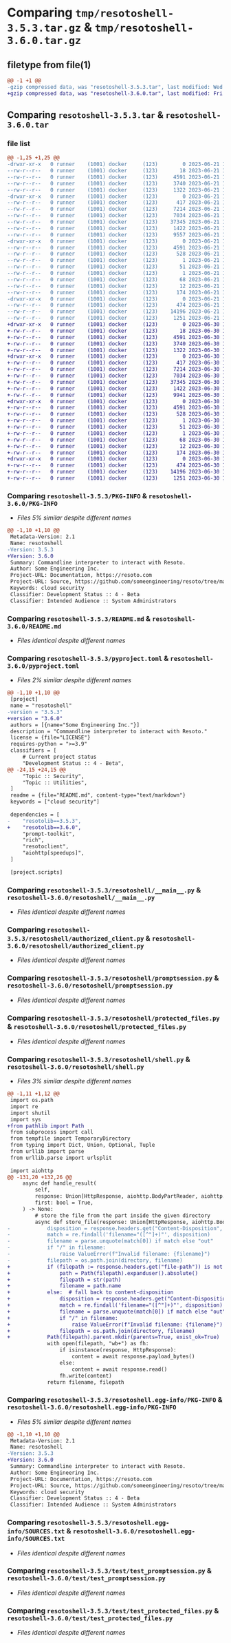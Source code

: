 # Comparing `tmp/resotoshell-3.5.3.tar.gz` & `tmp/resotoshell-3.6.0.tar.gz`

## filetype from file(1)

```diff
@@ -1 +1 @@
-gzip compressed data, was "resotoshell-3.5.3.tar", last modified: Wed Jun 21 14:21:48 2023, max compression
+gzip compressed data, was "resotoshell-3.6.0.tar", last modified: Fri Jun 30 19:29:51 2023, max compression
```

## Comparing `resotoshell-3.5.3.tar` & `resotoshell-3.6.0.tar`

### file list

```diff
@@ -1,25 +1,25 @@
-drwxr-xr-x   0 runner    (1001) docker     (123)        0 2023-06-21 14:21:48.309282 resotoshell-3.5.3/
--rw-r--r--   0 runner    (1001) docker     (123)       18 2023-06-21 14:17:48.000000 resotoshell-3.5.3/MANIFEST.in
--rw-r--r--   0 runner    (1001) docker     (123)     4591 2023-06-21 14:21:48.309282 resotoshell-3.5.3/PKG-INFO
--rw-r--r--   0 runner    (1001) docker     (123)     3740 2023-06-21 14:17:48.000000 resotoshell-3.5.3/README.md
--rw-r--r--   0 runner    (1001) docker     (123)     1322 2023-06-21 14:17:48.000000 resotoshell-3.5.3/pyproject.toml
-drwxr-xr-x   0 runner    (1001) docker     (123)        0 2023-06-21 14:21:48.305282 resotoshell-3.5.3/resotoshell/
--rw-r--r--   0 runner    (1001) docker     (123)      417 2023-06-21 14:17:48.000000 resotoshell-3.5.3/resotoshell/__init__.py
--rw-r--r--   0 runner    (1001) docker     (123)     7214 2023-06-21 14:17:48.000000 resotoshell-3.5.3/resotoshell/__main__.py
--rw-r--r--   0 runner    (1001) docker     (123)     7034 2023-06-21 14:17:48.000000 resotoshell-3.5.3/resotoshell/authorized_client.py
--rw-r--r--   0 runner    (1001) docker     (123)    37345 2023-06-21 14:17:48.000000 resotoshell-3.5.3/resotoshell/promptsession.py
--rw-r--r--   0 runner    (1001) docker     (123)     1422 2023-06-21 14:17:48.000000 resotoshell-3.5.3/resotoshell/protected_files.py
--rw-r--r--   0 runner    (1001) docker     (123)     9557 2023-06-21 14:17:48.000000 resotoshell-3.5.3/resotoshell/shell.py
-drwxr-xr-x   0 runner    (1001) docker     (123)        0 2023-06-21 14:21:48.309282 resotoshell-3.5.3/resotoshell.egg-info/
--rw-r--r--   0 runner    (1001) docker     (123)     4591 2023-06-21 14:21:48.000000 resotoshell-3.5.3/resotoshell.egg-info/PKG-INFO
--rw-r--r--   0 runner    (1001) docker     (123)      528 2023-06-21 14:21:48.000000 resotoshell-3.5.3/resotoshell.egg-info/SOURCES.txt
--rw-r--r--   0 runner    (1001) docker     (123)        1 2023-06-21 14:21:48.000000 resotoshell-3.5.3/resotoshell.egg-info/dependency_links.txt
--rw-r--r--   0 runner    (1001) docker     (123)       51 2023-06-21 14:21:48.000000 resotoshell-3.5.3/resotoshell.egg-info/entry_points.txt
--rw-r--r--   0 runner    (1001) docker     (123)        1 2023-06-21 14:19:00.000000 resotoshell-3.5.3/resotoshell.egg-info/not-zip-safe
--rw-r--r--   0 runner    (1001) docker     (123)       68 2023-06-21 14:21:48.000000 resotoshell-3.5.3/resotoshell.egg-info/requires.txt
--rw-r--r--   0 runner    (1001) docker     (123)       12 2023-06-21 14:21:48.000000 resotoshell-3.5.3/resotoshell.egg-info/top_level.txt
--rw-r--r--   0 runner    (1001) docker     (123)      174 2023-06-21 14:21:48.309282 resotoshell-3.5.3/setup.cfg
-drwxr-xr-x   0 runner    (1001) docker     (123)        0 2023-06-21 14:21:48.309282 resotoshell-3.5.3/test/
--rw-r--r--   0 runner    (1001) docker     (123)      474 2023-06-21 14:17:48.000000 resotoshell-3.5.3/test/test_auth.py
--rw-r--r--   0 runner    (1001) docker     (123)    14196 2023-06-21 14:17:48.000000 resotoshell-3.5.3/test/test_promptsession.py
--rw-r--r--   0 runner    (1001) docker     (123)     1251 2023-06-21 14:17:48.000000 resotoshell-3.5.3/test/test_protected_files.py
+drwxr-xr-x   0 runner    (1001) docker     (123)        0 2023-06-30 19:29:51.858892 resotoshell-3.6.0/
+-rw-r--r--   0 runner    (1001) docker     (123)       18 2023-06-30 19:24:48.000000 resotoshell-3.6.0/MANIFEST.in
+-rw-r--r--   0 runner    (1001) docker     (123)     4591 2023-06-30 19:29:51.858892 resotoshell-3.6.0/PKG-INFO
+-rw-r--r--   0 runner    (1001) docker     (123)     3740 2023-06-30 19:24:48.000000 resotoshell-3.6.0/README.md
+-rw-r--r--   0 runner    (1001) docker     (123)     1322 2023-06-30 19:24:48.000000 resotoshell-3.6.0/pyproject.toml
+drwxr-xr-x   0 runner    (1001) docker     (123)        0 2023-06-30 19:29:51.858892 resotoshell-3.6.0/resotoshell/
+-rw-r--r--   0 runner    (1001) docker     (123)      417 2023-06-30 19:24:48.000000 resotoshell-3.6.0/resotoshell/__init__.py
+-rw-r--r--   0 runner    (1001) docker     (123)     7214 2023-06-30 19:24:48.000000 resotoshell-3.6.0/resotoshell/__main__.py
+-rw-r--r--   0 runner    (1001) docker     (123)     7034 2023-06-30 19:24:48.000000 resotoshell-3.6.0/resotoshell/authorized_client.py
+-rw-r--r--   0 runner    (1001) docker     (123)    37345 2023-06-30 19:24:48.000000 resotoshell-3.6.0/resotoshell/promptsession.py
+-rw-r--r--   0 runner    (1001) docker     (123)     1422 2023-06-30 19:24:48.000000 resotoshell-3.6.0/resotoshell/protected_files.py
+-rw-r--r--   0 runner    (1001) docker     (123)     9941 2023-06-30 19:24:48.000000 resotoshell-3.6.0/resotoshell/shell.py
+drwxr-xr-x   0 runner    (1001) docker     (123)        0 2023-06-30 19:29:51.858892 resotoshell-3.6.0/resotoshell.egg-info/
+-rw-r--r--   0 runner    (1001) docker     (123)     4591 2023-06-30 19:29:51.000000 resotoshell-3.6.0/resotoshell.egg-info/PKG-INFO
+-rw-r--r--   0 runner    (1001) docker     (123)      528 2023-06-30 19:29:51.000000 resotoshell-3.6.0/resotoshell.egg-info/SOURCES.txt
+-rw-r--r--   0 runner    (1001) docker     (123)        1 2023-06-30 19:29:51.000000 resotoshell-3.6.0/resotoshell.egg-info/dependency_links.txt
+-rw-r--r--   0 runner    (1001) docker     (123)       51 2023-06-30 19:29:51.000000 resotoshell-3.6.0/resotoshell.egg-info/entry_points.txt
+-rw-r--r--   0 runner    (1001) docker     (123)        1 2023-06-30 19:26:19.000000 resotoshell-3.6.0/resotoshell.egg-info/not-zip-safe
+-rw-r--r--   0 runner    (1001) docker     (123)       68 2023-06-30 19:29:51.000000 resotoshell-3.6.0/resotoshell.egg-info/requires.txt
+-rw-r--r--   0 runner    (1001) docker     (123)       12 2023-06-30 19:29:51.000000 resotoshell-3.6.0/resotoshell.egg-info/top_level.txt
+-rw-r--r--   0 runner    (1001) docker     (123)      174 2023-06-30 19:29:51.858892 resotoshell-3.6.0/setup.cfg
+drwxr-xr-x   0 runner    (1001) docker     (123)        0 2023-06-30 19:29:51.858892 resotoshell-3.6.0/test/
+-rw-r--r--   0 runner    (1001) docker     (123)      474 2023-06-30 19:24:48.000000 resotoshell-3.6.0/test/test_auth.py
+-rw-r--r--   0 runner    (1001) docker     (123)    14196 2023-06-30 19:24:48.000000 resotoshell-3.6.0/test/test_promptsession.py
+-rw-r--r--   0 runner    (1001) docker     (123)     1251 2023-06-30 19:24:48.000000 resotoshell-3.6.0/test/test_protected_files.py
```

### Comparing `resotoshell-3.5.3/PKG-INFO` & `resotoshell-3.6.0/PKG-INFO`

 * *Files 5% similar despite different names*

```diff
@@ -1,10 +1,10 @@
 Metadata-Version: 2.1
 Name: resotoshell
-Version: 3.5.3
+Version: 3.6.0
 Summary: Commandline interpreter to interact with Resoto.
 Author: Some Engineering Inc.
 Project-URL: Documentation, https://resoto.com
 Project-URL: Source, https://github.com/someengineering/resoto/tree/main/resotoshell
 Keywords: cloud security
 Classifier: Development Status :: 4 - Beta
 Classifier: Intended Audience :: System Administrators
```

### Comparing `resotoshell-3.5.3/README.md` & `resotoshell-3.6.0/README.md`

 * *Files identical despite different names*

### Comparing `resotoshell-3.5.3/pyproject.toml` & `resotoshell-3.6.0/pyproject.toml`

 * *Files 2% similar despite different names*

```diff
@@ -1,10 +1,10 @@
 [project]
 name = "resotoshell"
-version = "3.5.3"
+version = "3.6.0"
 authors = [{name="Some Engineering Inc."}]
 description = "Commandline interpreter to interact with Resoto."
 license = {file="LICENSE"}
 requires-python = ">=3.9"
 classifiers = [
     # Current project status
     "Development Status :: 4 - Beta",
@@ -24,15 +24,15 @@
     "Topic :: Security",
     "Topic :: Utilities",
 ]
 readme = {file="README.md", content-type="text/markdown"}
 keywords = ["cloud security"]
 
 dependencies = [
-    "resotolib==3.5.3",
+    "resotolib==3.6.0",
     "prompt-toolkit",
     "rich",
     "resotoclient",
     "aiohttp[speedups]",
 ]
 
 [project.scripts]
```

### Comparing `resotoshell-3.5.3/resotoshell/__main__.py` & `resotoshell-3.6.0/resotoshell/__main__.py`

 * *Files identical despite different names*

### Comparing `resotoshell-3.5.3/resotoshell/authorized_client.py` & `resotoshell-3.6.0/resotoshell/authorized_client.py`

 * *Files identical despite different names*

### Comparing `resotoshell-3.5.3/resotoshell/promptsession.py` & `resotoshell-3.6.0/resotoshell/promptsession.py`

 * *Files identical despite different names*

### Comparing `resotoshell-3.5.3/resotoshell/protected_files.py` & `resotoshell-3.6.0/resotoshell/protected_files.py`

 * *Files identical despite different names*

### Comparing `resotoshell-3.5.3/resotoshell/shell.py` & `resotoshell-3.6.0/resotoshell/shell.py`

 * *Files 3% similar despite different names*

```diff
@@ -1,11 +1,12 @@
 import os.path
 import re
 import shutil
 import sys
+from pathlib import Path
 from subprocess import call
 from tempfile import TemporaryDirectory
 from typing import Dict, Union, Optional, Tuple
 from urllib import parse
 from urllib.parse import urlsplit
 
 import aiohttp
@@ -131,20 +132,26 @@
     async def handle_result(
         self,
         response: Union[HttpResponse, aiohttp.BodyPartReader, aiohttp.MultipartReader],
         first: bool = True,
     ) -> None:
         # store the file from the part inside the given directory
         async def store_file(response: Union[HttpResponse, aiohttp.BodyPartReader], directory: str) -> Tuple[str, str]:
-            disposition = response.headers.get("Content-Disposition", "")
-            match = re.findall('filename="([^"]+)"', disposition)
-            filename = parse.unquote(match[0]) if match else "out"
-            if "/" in filename:
-                raise ValueError(f"Invalid filename: {filename}")
-            filepath = os.path.join(directory, filename)
+            if (filepath := response.headers.get("file-path")) is not None:
+                path = Path(filepath).expanduser().absolute()
+                filepath = str(path)
+                filename = path.name
+            else:  # fall back to content-disposition
+                disposition = response.headers.get("Content-Disposition", "")
+                match = re.findall('filename="([^"]+)"', disposition)
+                filename = parse.unquote(match[0]) if match else "out"
+                if "/" in filename:
+                    raise ValueError(f"Invalid filename: {filename}")
+                filepath = os.path.join(directory, filename)
+            Path(filepath).parent.mkdir(parents=True, exist_ok=True)
             with open(filepath, "wb+") as fh:
                 if isinstance(response, HttpResponse):
                     content = await response.payload_bytes()
                 else:
                     content = await response.read()
                 fh.write(content)
             return filename, filepath
```

### Comparing `resotoshell-3.5.3/resotoshell.egg-info/PKG-INFO` & `resotoshell-3.6.0/resotoshell.egg-info/PKG-INFO`

 * *Files 5% similar despite different names*

```diff
@@ -1,10 +1,10 @@
 Metadata-Version: 2.1
 Name: resotoshell
-Version: 3.5.3
+Version: 3.6.0
 Summary: Commandline interpreter to interact with Resoto.
 Author: Some Engineering Inc.
 Project-URL: Documentation, https://resoto.com
 Project-URL: Source, https://github.com/someengineering/resoto/tree/main/resotoshell
 Keywords: cloud security
 Classifier: Development Status :: 4 - Beta
 Classifier: Intended Audience :: System Administrators
```

### Comparing `resotoshell-3.5.3/resotoshell.egg-info/SOURCES.txt` & `resotoshell-3.6.0/resotoshell.egg-info/SOURCES.txt`

 * *Files identical despite different names*

### Comparing `resotoshell-3.5.3/test/test_promptsession.py` & `resotoshell-3.6.0/test/test_promptsession.py`

 * *Files identical despite different names*

### Comparing `resotoshell-3.5.3/test/test_protected_files.py` & `resotoshell-3.6.0/test/test_protected_files.py`

 * *Files identical despite different names*

